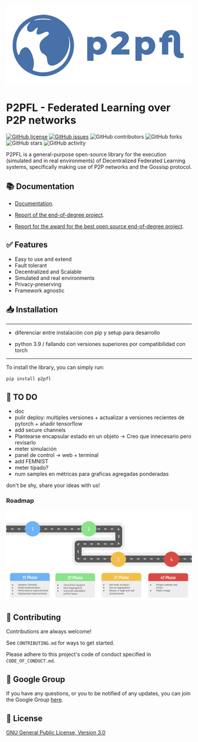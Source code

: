 ![GitHub Logo](other/logo.png)

# P2PFL - Federated Learning over P2P networks

[![GitHub license](https://img.shields.io/github/license/pguijas/federated_learning_p2p)](https://github.com/pguijas/federated_learning_p2p/blob/main/LICENSE.md)
[![GitHub issues](https://img.shields.io/github/issues/pguijas/federated_learning_p2p)](https://github.com/pguijas/federated_learning_p2p/issues)
![GitHub contributors](https://img.shields.io/github/contributors/pguijas/federated_learning_p2p)
![GitHub forks](https://img.shields.io/github/forks/pguijas/federated_learning_p2p)
![GitHub stars](https://img.shields.io/github/stars/pguijas/federated_learning_p2p)
![GitHub activity](https://img.shields.io/github/commit-activity/m/pguijas/federated_learning_p2p)

P2PFL is a general-purpose open-source library for the execution (simulated and in real environments) of Decentralized Federated Learning systems, specifically making use of P2P networks and the Gossisp protocol.

## 📚 Documentation

- [Documentation](https://pguijas.github.io/federated_learning_p2p/).

- [Report of the end-of-degree project](other/memoria.pdf).

- [Report for the award for the best open source end-of-degree project](other/memoria-open-source.pdf).

## ✅ Features

- Easy to use and extend
- Fault tolerant
- Decentralized and Scalable
- Simulated and real environments
- Privacy-preserving
- Framework agnostic

## 📥 Installation

---

- diferenciar entre instalación con pip y setup para desarrollo

- python 3.9 / fallando con versiones superiores por compatibilidad con torch

---

To install the library, you can simply run:

```bash
pip install p2pfl
```

## 🚀 TO DO

- doc
- pulir deploy: multiples versiones + actualizar a versiones recientes de pytorch + añadir tensorflow
- add secure channels
- Plantearse encapsular estado en un objeto -> Creo que innecesario pero revisarlo
- meter simulación
- panel de control -> web + terminal
- add FEMNIST
- meter tipado?
- num samples en métricas para graficas agregadas ponderadas

don't be shy, share your ideas with us!

### Roadmap

![Roadmap](other/roadmap.png)

## 👫 Contributing

Contributions are always welcome!

See `CONTRIBUTING.md` for ways to get started.

Please adhere to this project's code of conduct specified in `CODE_OF_CONDUCT.md`.

## 💬 Google Group

If you have any questions, or you to be notified of any updates, you can join the Google Group [here](https://groups.google.com/g/p2pfl).

## 📜 License

[GNU General Public License, Version 3.0](https://www.gnu.org/licenses/gpl-3.0.en.html)